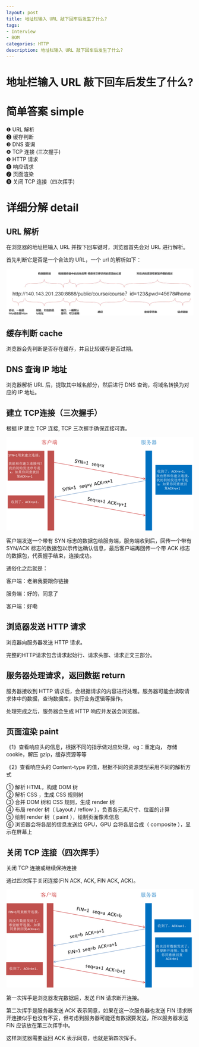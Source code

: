 ```yaml
---
layout: post
title: 地址栏输入 URL 敲下回车后发生了什么?
tags:
- Interview
- BOM
categories: HTTP
description: 地址栏输入 URL 敲下回车后发生了什么?
---
```


# 地址栏输入 URL 敲下回车后发生了什么?

# 简单答案 simple

❶ URL 解析  
❷ 缓存判断  
❸ DNS 查询  
❹ TCP 连接 (三次握手)  
❺ HTTP 请求  
❻ 响应请求  
❼ 页面渲染  
❽ 关闭 TCP 连接（四次挥手)

# 详细分解 detail

## URL 解析

在浏览器的地址栏输入 URL 并按下回车键时，浏览器首先会对 URL 进行解析。

首先判断它是否是一个合法的 URL，一个 url 的解析如下：

<div class="rd">
    <img src="/assets/images/2023/7-8-9/url.webp" alt="">
</div>

## 缓存判断 cache

浏览器会先判断是否存在缓存，并且比较缓存是否过期。

## DNS 查询 IP 地址

浏览器解析 URL 后，提取其中域名部分，然后进行 DNS 查询，将域名转换为对应的 IP 地址。

## 建立 TCP连接（三次握手）

根据 IP 建立 TCP 连接, TCP 三次握手确保连接可靠。

<div class="rd">
    <img src="/assets/images/2023/7-8-9/http-tcp-three.png" alt="">
</div>

客户端发送一个带有 SYN 标志的数据包给服务端，服务端收到后，回传一个带有 SYN/ACK 标志的数据包以示传达确认信息，最后客户端再回传一个带 ACK 标志的数据包，代表握手结束，连接成功。

通俗化之后就是：

客户端：老弟我要跟你链接  

服务端：好的，同意了  

客户端：好嘞  

## 浏览器发送 HTTP 请求

浏览器向服务器发送 HTTP 请求。

完整的HTTP请求包含请求起始行、请求头部、请求正文三部分。

## 服务器处理请求，返回数据 return

服务器接收到 HTTP 请求后，会根据请求的内容进行处理。服务器可能会读取请求体中的数据，查询数据库，执行业务逻辑等操作。

处理完成之后，服务器会生成 HTTP 响应并发送会浏览器。

## 页面渲染 paint

《1》查看响应头的信息，根据不同的指示做对应处理，eg：重定向， 存储 cookie，解压 gzip，缓存资源等等

《2》查看响应头的 Content-type 的值，根据不同的资源类型采用不同的解析方式

① 解析 HTML，构建 DOM 树  
② 解析 CSS ，生成 CSS 规则树  
③ 合并 DOM 树和 CSS 规则，生成 render 树  
④ 布局 render 树（ Layout / reflow ），负责各元素尺寸、位置的计算  
⑤ 绘制 render 树（ paint ），绘制页面像素信息  
⑥ 浏览器会将各层的信息发送给 GPU，GPU 会将各层合成（ composite ），显示在屏幕上  

## 关闭 TCP 连接（四次挥手）

关闭 TCP 连接或继续保持连接

通过四次挥手关闭连接(FIN ACK, ACK, FIN ACK, ACK)。

<div class="rd">
    <img src="/assets/images/2023/7-8-9/http-tcp-four.png" alt="">
</div>

第一次挥手是浏览器发完数据后，发送 FIN 请求断开连接。

第二次挥手是服务器发送 ACK 表示同意，如果在这一次服务器也发送 FIN 请求断开连接似乎也没有不妥，但考虑到服务器可能还有数据要发送，所以服务器发送 FIN 应该放在第三次挥手中。

这样浏览器需要返回 ACK 表示同意，也就是第四次挥手。
